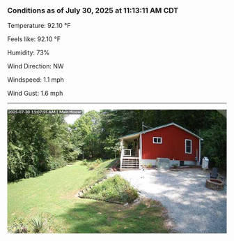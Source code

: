 ### Conditions as of July 30, 2025 at 11:13:11 AM CDT 

Temperature: 92.10 &deg;F

Feels like: 92.10 &deg;F

Humidity: 73%

Wind Direction: NW

Windspeed: 1.1 mph

Wind Gust: 1.6 mph

---

<img src="./images/latest.jpeg"/>

